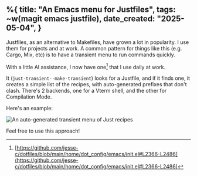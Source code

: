 %{
    title: "An Emacs menu for Justfiles",
    tags: ~w(magit emacs justfile),
    date_created: "2025-05-04",
}
---
Justfiles, as an alternative to Makefiles, have grown a lot in popularity. I use them for projects and at work. A common pattern for things like this (e.g. Cargo, Mix, etc) is to have a transient menu to run commands quickly.

With a little AI assistance, I now have one[^1] that I use daily at work.

It (`just-transient--make-transient`) looks for a Justfile, and if it finds one, it creates a simple list of the recipes, with auto-generated prefixes that don't clash. There's 2 backends, one for a Vterm shell, and the other for Compilation Mode.

Here's an example:

![An auto-generated transient menu of Just recipes](/images/blog/just-transient-menu-example.png)

Feel free to use this approach!

[^1]: [https://github.com/jesse-c/dotfiles/blob/main/home/dot_config/emacs/init.el#L2366-L2486](https://github.com/jesse-c/dotfiles/blob/main/home/dot_config/emacs/init.el#L2366-L2486)
